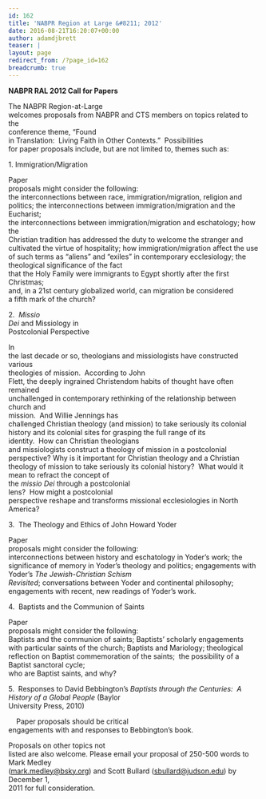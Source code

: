 ```yaml
---
id: 162
title: 'NABPR Region at Large &#8211; 2012'
date: 2016-08-21T16:20:07+00:00
author: adamdjbrett
teaser: |
layout: page
redirect_from: /?page_id=162
breadcrumb: true
---
```

**NABPR RAL 2012 Call for Papers**

The NABPR Region-at-Large  
welcomes proposals from NABPR and CTS members on topics related to the  
conference theme, “Found  
in Translation:  Living Faith in Other Contexts.”  Possibilities  
for paper proposals include, but are not limited to, themes such as:

1\. Immigration/Migration

Paper  
proposals might consider the following:  
the interconnections between race, immigration/migration, religion and  
politics; the interconnections between immigration/migration and the Eucharist;  
the interconnections between immigration/migration and eschatology; how the  
Christian tradition has addressed the duty to welcome the stranger and  
cultivated the virtue of hospitality; how immigration/migration affect the use  
of such terms as “aliens” and “exiles” in contemporary ecclesiology; the theological significance of the fact  
that the Holy Family were immigrants to Egypt shortly after the first Christmas;  
and, in a 21st century globalized world, can migration be considered  
a fifth mark of the church?

2.  _Missio  
Dei_ and  Missiology in  
Postcolonial Perspective

In  
the last decade or so, theologians and missiologists have constructed various  
theologies of mission.  According to John  
Flett, the deeply ingrained Christendom habits of thought have often remained  
unchallenged in contemporary rethinking of the relationship between church and  
mission.  And Willie Jennings has  
challenged Christian theology (and mission) to take seriously its colonial  
history and its colonial sites for grasping the full range of its  
identity.  How can Christian theologians  
and missiologists construct a theology of mission in a postcolonial  
perspective? Why is it important for Christian theology and a Christian  
theology of mission to take seriously its colonial history?  What would it mean to refract the concept of  
the _missio Dei_ through a postcolonial  
lens?  How might a postcolonial  
perspective reshape and transforms missional ecclesiologies in North America?

3.  The Theology and Ethics of John Howard Yoder

Paper  
proposals might consider the following:  
interconnections between history and eschatology in Yoder’s work; the  
significance of memory in Yoder’s theology and politics; engagements with  
Yoder’s _The Jewish-Christian Schism  
Revisited_; conversations between Yoder and continental philosophy;  
engagements with recent, new readings of Yoder’s work.

4.  Baptists and the Communion of Saints

Paper  
proposals might consider the following:  
Baptists and the communion of saints; Baptists’ scholarly engagements  
with particular saints of the church; Baptists and Mariology; theological  
reflection on Baptist commemoration of the saints;  the possibility of a Baptist sanctoral cycle;  
who are Baptist saints, and why?

5.  Responses to David Bebbington’s _Baptists through the Centuries:  A History of a Global People_ (Baylor  
University Press, 2010)

    Paper proposals should be critical  
engagements with and responses to Bebbington’s book.

Proposals on other topics not  
listed are also welcome. Please email your proposal of 250-500 words to Mark Medley  
(mark.medley@bsky.org) and Scott Bullard (sbullard@judson.edu) by December 1,  
2011 for full consideration.

